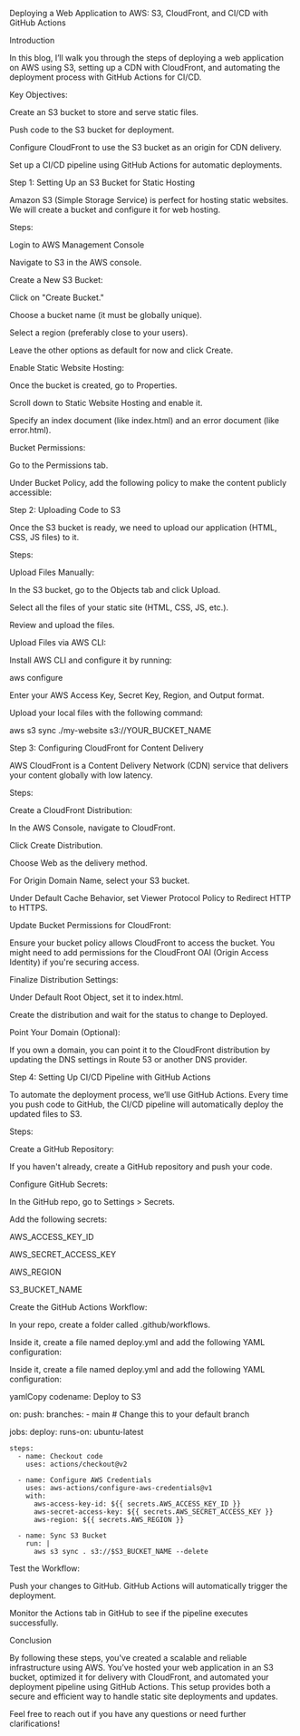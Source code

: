 
Deploying a Web Application to AWS: S3, CloudFront, and CI/CD with GitHub Actions

Introduction

In this blog, I’ll walk you through the steps of deploying a web application on AWS using S3, setting up a CDN with CloudFront, and automating the deployment process with GitHub Actions for CI/CD.

Key Objectives:

Create an S3 bucket to store and serve static files.

Push code to the S3 bucket for deployment.

Configure CloudFront to use the S3 bucket as an origin for CDN delivery.

Set up a CI/CD pipeline using GitHub Actions for automatic deployments.

Step 1: Setting Up an S3 Bucket for Static Hosting

Amazon S3 (Simple Storage Service) is perfect for hosting static websites. We will create a bucket and configure it for web hosting.

Steps:

Login to AWS Management Console

Navigate to S3 in the AWS console.

Create a New S3 Bucket:

Click on "Create Bucket."

Choose a bucket name (it must be globally unique).

Select a region (preferably close to your users).

Leave the other options as default for now and click Create.

Enable Static Website Hosting:

Once the bucket is created, go to Properties.

Scroll down to Static Website Hosting and enable it.

Specify an index document (like index.html) and an error document (like error.html).

Bucket Permissions:

Go to the Permissions tab.

Under Bucket Policy, add the following policy to make the content publicly accessible:

Step 2: Uploading Code to S3

Once the S3 bucket is ready, we need to upload our application (HTML, CSS, JS files) to it.

Steps:

Upload Files Manually:

In the S3 bucket, go to the Objects tab and click Upload.

Select all the files of your static site (HTML, CSS, JS, etc.).

Review and upload the files.

Upload Files via AWS CLI:

Install AWS CLI and configure it by running:

aws configure

Enter your AWS Access Key, Secret Key, Region, and Output format.

Upload your local files with the following command:

aws s3 sync ./my-website s3://YOUR_BUCKET_NAME

Step 3: Configuring CloudFront for Content Delivery

AWS CloudFront is a Content Delivery Network (CDN) service that delivers your content globally with low latency.

Steps:

Create a CloudFront Distribution:

In the AWS Console, navigate to CloudFront.

Click Create Distribution.

Choose Web as the delivery method.

For Origin Domain Name, select your S3 bucket.

Under Default Cache Behavior, set Viewer Protocol Policy to Redirect HTTP to HTTPS.

Update Bucket Permissions for CloudFront:

Ensure your bucket policy allows CloudFront to access the bucket. You might need to add permissions for the CloudFront OAI (Origin Access Identity) if you're securing access.

Finalize Distribution Settings:

Under Default Root Object, set it to index.html.

Create the distribution and wait for the status to change to Deployed.

Point Your Domain (Optional):

If you own a domain, you can point it to the CloudFront distribution by updating the DNS settings in Route 53 or another DNS provider.

Step 4: Setting Up CI/CD Pipeline with GitHub Actions

To automate the deployment process, we’ll use GitHub Actions. Every time you push code to GitHub, the CI/CD pipeline will automatically deploy the updated files to S3.

Steps:

Create a GitHub Repository:

If you haven't already, create a GitHub repository and push your code.

Configure GitHub Secrets:

In the GitHub repo, go to Settings > Secrets.

Add the following secrets:

AWS_ACCESS_KEY_ID

AWS_SECRET_ACCESS_KEY

AWS_REGION

S3_BUCKET_NAME

Create the GitHub Actions Workflow:

In your repo, create a folder called .github/workflows.

Inside it, create a file named deploy.yml and add the following YAML configuration:

Inside it, create a file named deploy.yml and add the following YAML configuration:

yamlCopy codename: Deploy to S3

on:
  push:
    branches:
      - main  # Change this to your default branch

jobs:
  deploy:
    runs-on: ubuntu-latest

    steps:
      - name: Checkout code
        uses: actions/checkout@v2

      - name: Configure AWS Credentials
        uses: aws-actions/configure-aws-credentials@v1
        with:
          aws-access-key-id: ${{ secrets.AWS_ACCESS_KEY_ID }}
          aws-secret-access-key: ${{ secrets.AWS_SECRET_ACCESS_KEY }}
          aws-region: ${{ secrets.AWS_REGION }}

      - name: Sync S3 Bucket
        run: |
          aws s3 sync . s3://$S3_BUCKET_NAME --delete

Test the Workflow:

Push your changes to GitHub. GitHub Actions will automatically trigger the deployment.

Monitor the Actions tab in GitHub to see if the pipeline executes successfully.

Conclusion

By following these steps, you've created a scalable and reliable infrastructure using AWS. You’ve hosted your web application in an S3 bucket, optimized it for delivery with CloudFront, and automated your deployment pipeline using GitHub Actions. This setup provides both a secure and efficient way to handle static site deployments and updates.

Feel free to reach out if you have any questions or need further clarifications!
